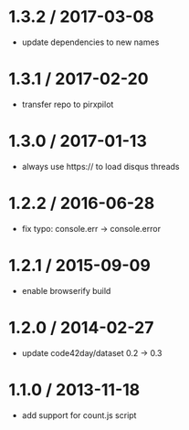 
1.3.2 / 2017-03-08
==================

 * update dependencies to new names

1.3.1 / 2017-02-20
==================

 * transfer repo to pirxpilot

1.3.0 / 2017-01-13
==================

 * always use https:// to load disqus threads

1.2.2 / 2016-06-28
==================

 * fix typo: console.err -> console.error

1.2.1 / 2015-09-09
==================

 * enable browserify build

1.2.0 / 2014-02-27
==================

 * update code42day/dataset 0.2 -> 0.3

1.1.0 / 2013-11-18 
==================

 * add support for count.js script
